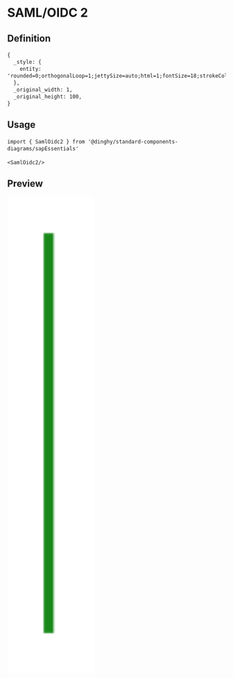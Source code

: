 # SAML/OIDC 2

## Definition

```
{
  _style: { 
    entity: 'rounded=0;orthogonalLoop=1;jettySize=auto;html=1;fontSize=18;strokeColor=#188918;fontFamily=Helvetica;fontColor=default;targetPerimeterSpacing=15;endSize=4;startSize=4;endArrow=none;endFill=0;strokeWidth=1.5;startArrow=none;startFill=0;entryX=0.5;entryY=0;entryDx=0;entryDy=0;',
  },
  _original_width: 1,
  _original_height: 100,
}
```

## Usage

```
import { SamlOidc2 } from '@dinghy/standard-components-diagrams/sapEssentials'

<SamlOidc2/>
```

## Preview

<img src="./saml-oidc-2.png" width="200"/>
